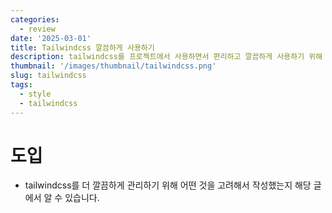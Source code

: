 ```yaml
---
categories:
  - review
date: '2025-03-01'
title: Tailwindcss 깔끔하게 사용하기
description: tailwindcss를 프로젝트에서 사용하면서 편리하고 깔끔하게 사용하기 위해 적용시킨 방법을 블로그 글로 직성했습니다.
thumbnail: '/images/thumbnail/tailwindcss.png'
slug: tailwindcss
tags:
  - style
  - tailwindcss
---
```


# 도입

- tailwindcss를 더 깔끔하게 관리하기 위해 어떤 것을 고려해서 작성했는지 해당 글에서 알 수 있습니다.

<br/>
